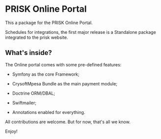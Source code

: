 PRISK Online Portal
========================

This a package for the PRISK Online Portal.

Schedules for integrations, the first major release is a Standalone package integrated to the prisk website.

What's inside?
--------------

The Online portal comes with some pre-defined features:

  * Symfony as the core Framework;

  * CrysoftMpesa Bundle as the main payment module;

  * Doctrine ORM/DBAL;

  * Swiftmailer;

  * Annotations enabled for everything.

All contributions are welcome. But for now, that's all we know.

Enjoy!

